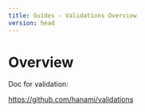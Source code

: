 ```yaml
---
title: Guides - Validations Overview
version: head
---
```


# Overview

Doc for validation:

https://github.com/hanami/validations
